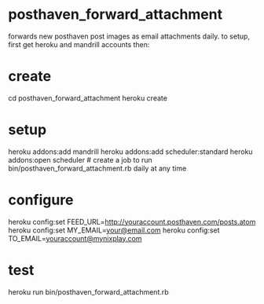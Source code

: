 posthaven_forward_attachment
============================

forwards new posthaven post images as email attachments daily.  to setup, first get heroku and mandrill accounts then:

# create
cd posthaven_forward_attachment
heroku create

# setup
heroku addons:add mandrill
heroku addons:add scheduler:standard
heroku addons:open scheduler # create a job to run bin/posthaven_forward_attachment.rb daily at any time

# configure
heroku config:set FEED_URL=http://youraccount.posthaven.com/posts.atom
heroku config:set MY_EMAIL=your@email.com
heroku config:set TO_EMAIL=youraccount@mynixplay.com

# test
heroku run bin/posthaven_forward_attachment.rb
